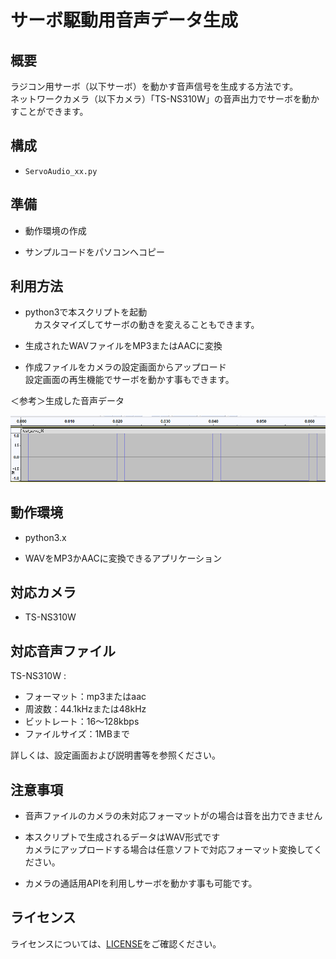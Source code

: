 # サーボ駆動用音声データ生成

## 概要

ラジコン用サーボ（以下サーボ）を動かす音声信号を生成する方法です。  
ネットワークカメラ（以下カメラ）「TS-NS310W」の音声出力でサーボを動かすことができます。  

## 構成

- `ServoAudio_xx.py`

## 準備

- 動作環境の作成

- サンプルコードをパソコンへコピー

## 利用方法

- python3で本スクリプトを起動  
　カスタマイズしてサーボの動きを変えることもできます。

- 生成されたWAVファイルをMP3またはAACに変換

- 作成ファイルをカメラの設定画面からアップロード  
設定画面の再生機能でサーボを動かす事もできます。

＜参考＞生成した音声データ

![wave](../img/wave.png)

## 動作環境  

- python3.x

- WAVをMP3かAACに変換できるアプリケーション

## 対応カメラ  

- TS-NS310W  

## 対応音声ファイル

TS-NS310W :  

- フォーマット：mp3またはaac
- 周波数：44.1kHzまたは48kHz
- ビットレート：16～128kbps
- ファイルサイズ：1MBまで

詳しくは、設定画面および説明書等を参照ください。

## 注意事項

- 音声ファイルのカメラの未対応フォーマットがの場合は音を出力できません

- 本スクリプトで生成されるデータはWAV形式です  
カメラにアップロードする場合は任意ソフトで対応フォーマット変換してください。

- カメラの通話用APIを利用しサーボを動かす事も可能です。

## ライセンス

ライセンスについては、[LICENSE](../../../LICENSE)をご確認ください。

